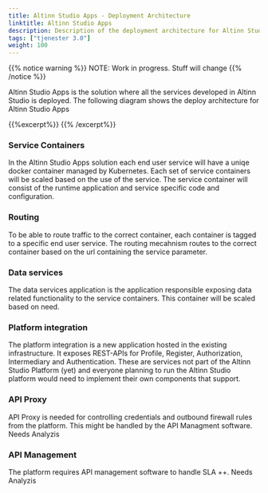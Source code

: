```yaml
---
title: Altinn Studio Apps - Deployment Architecture
linktitle: Altinn Studio Apps
description: Description of the deployment architecture for Altinn Studio Apps
tags: ["tjenester 3.0"]
weight: 100
---
```

{{% notice warning %}}
NOTE: Work in progress. Stuff will change
{{% /notice %}}

Altinn Studio Apps is the solution where all the services developed in Altinn Studio is deployed.
The following diagram shows the deploy architecture for Altinn Studio Apps

{{%excerpt%}}
<object data="/architecture/deployment/altinn-studio-apps/RunTime_deployment_Architecture.svg" type="image/svg+xml" style="width: 100%;"></object>
{{% /excerpt%}}

### Service Containers
In the Altinn Studio Apps  solution each end user service will have a uniqe docker container managed 
by Kubernetes. Each set of service containers will be scaled based on the use of the service.
The service container will consist of the runtime application and service specific code and configuration.

### Routing
To be able to route traffic to the correct container, each container is tagged to a specific 
end user service. The routing mecahnism routes to the correct container based on the url 
containing the service parameter.

### Data services
The data services application is the application responsible exposing data related functionality 
to the service containers. This container will be scaled based on need.

### Platform integration
The platform integration is a new application hosted in the existing infrastructure. 
It exposes REST-APIs for Profile, Register, Authorization, Intermediary and Authentication. 
These are services not part of the Altinn Studio Platform (yet) and
everyone planning to run the Altinn Studio platform would need to implement their own components that support. 

### API Proxy
API Proxy is needed for controlling credentials and outbound firewall rules from the platform. 
This might be handled by the API Managment software. Needs Analyzis

### API Management
The platform requires API management software to handle SLA ++. Needs Analyzis



